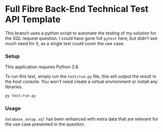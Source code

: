 # Full Fibre Back-End Technical Test API Template

This branch uses a python script to automate the testing of my solution for the SQL request question. I could have gone full `pytest` here, but didn't see much need for it, as a single test could cover the use case.

### Setup

This application requires Python 3.8.

To run this test, simply run the `test/run.py` file, this will output the result in the host console. You won't need create a virtual environment or install any libraries.

```ps1
py test/run.py
```

### Usage

`database_setup.sql` has been enhanced with extra data that are relevant for the use case presented in the question.
